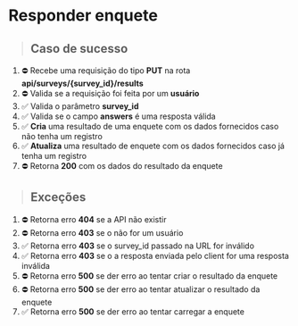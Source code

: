 # Responder enquete

> ## Caso de sucesso
1. ⛔️ Recebe uma requisição do tipo **PUT** na rota **api/surveys/{survey_id}/results**
2. ⛔️ Valida se a requisição foi feita por um **usuário**
3. ✅ Valida o parâmetro **survey_id**
4. ✅ Valida se o campo **answers** é uma resposta válida
5. ✅ **Cria** uma resultado de uma enquete com os dados fornecidos caso não tenha um registro
6. ✅ **Atualiza** uma resultado de enquete com os dados fornecidos caso já tenha um registro
7. ⛔️ Retorna **200** com os dados do resultado da enquete

> ## Exceções
1. ⛔️ Retorna erro **404** se a API não existir
2. ⛔️ Retorna erro **403** se o não for um usuário
2. ✅ Retorna erro **403** se o survey_id passado na URL for inválido
2. ✅ Retorna erro **403** se o a resposta enviada pelo client for uma resposta inválida
5. ⛔️ Retorna erro **500** se der erro ao tentar criar o resultado da enquete
6. ⛔️ Retorna erro **500** se der erro ao tentar atualizar o resultado da enquete
7. ✅ Retorna erro **500** se der erro ao tentar carregar a enquete